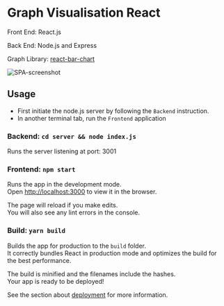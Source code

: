 # Graph Visualisation React

Front End: React.js

Back End: Node.js and Express

Graph Library: [react-bar-chart](https://www.npmjs.com/package/react-bar-chart)

![SPA-screenshot](https://user-images.githubusercontent.com/30483239/89445382-a8c00480-d785-11ea-81ed-4a4f962ee960.png)

## Usage

- First initiate the node.js server by following the `Backend` instruction. 
- In another terminal tab, run the `Frontend` application

### Backend: `cd server && node index.js`

Runs the server listening at port: 3001

### Frontend: `npm start`

Runs the app in the development mode.<br />
Open [http://localhost:3000](http://localhost:3000) to view it in the browser.

The page will reload if you make edits.<br />
You will also see any lint errors in the console.


### Build: `yarn build`

Builds the app for production to the `build` folder.<br />
It correctly bundles React in production mode and optimizes the build for the best performance.

The build is minified and the filenames include the hashes.<br />
Your app is ready to be deployed!

See the section about [deployment](https://facebook.github.io/create-react-app/docs/deployment) for more information.


